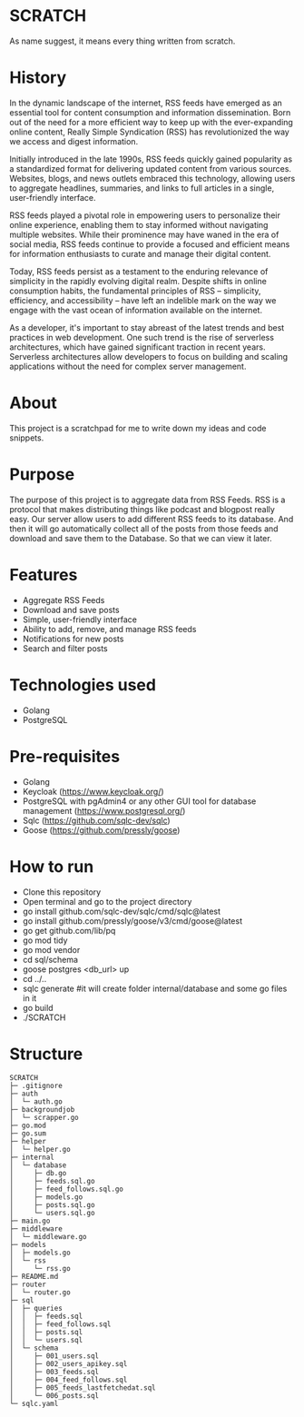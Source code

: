 # SCRATCH
As name suggest, it means every thing written from scratch.

# History
In the dynamic landscape of the internet, RSS feeds have emerged as an essential tool for content consumption and information dissemination. Born out of the need for a more efficient way to keep up with the ever-expanding online content, Really Simple Syndication (RSS) has revolutionized the way we access and digest information.

Initially introduced in the late 1990s, RSS feeds quickly gained popularity as a standardized format for delivering updated content from various sources. Websites, blogs, and news outlets embraced this technology, allowing users to aggregate headlines, summaries, and links to full articles in a single, user-friendly interface.

RSS feeds played a pivotal role in empowering users to personalize their online experience, enabling them to stay informed without navigating multiple websites. While their prominence may have waned in the era of social media, RSS feeds continue to provide a focused and efficient means for information enthusiasts to curate and manage their digital content.

Today, RSS feeds persist as a testament to the enduring relevance of simplicity in the rapidly evolving digital realm. Despite shifts in online consumption habits, the fundamental principles of RSS – simplicity, efficiency, and accessibility – have left an indelible mark on the way we engage with the vast ocean of information available on the internet.

As a developer, it's important to stay abreast of the latest trends and best practices in web development. One such trend is the rise of serverless architectures, which have gained significant traction in recent years. Serverless architectures allow developers to focus on building and scaling applications without the need for complex server management.

# About
This project is a scratchpad for me to write down my ideas and code snippets.

# Purpose
The purpose of this project is to aggregate data from RSS Feeds. RSS is a protocol that makes distributing things like podcast and blogpost really easy. Our server allow users to add different RSS feeds to its database. And then it will go automatically collect all of the posts from those feeds and download and save them to the Database. So that we can view it later.

# Features
- Aggregate RSS Feeds
- Download and save posts
- Simple, user-friendly interface
- Ability to add, remove, and manage RSS feeds
- Notifications for new posts
- Search and filter posts

# Technologies used
- Golang
- PostgreSQL

# Pre-requisites
- Golang
- Keycloak (https://www.keycloak.org/)
- PostgreSQL with pgAdmin4 or any other GUI tool for database management (https://www.postgresql.org/)
- Sqlc (https://github.com/sqlc-dev/sqlc)
- Goose (https://github.com/pressly/goose)

# How to run
- Clone this repository
- Open terminal and go to the project directory
- go install github.com/sqlc-dev/sqlc/cmd/sqlc@latest
- go install github.com/pressly/goose/v3/cmd/goose@latest
- go get github.com/lib/pq
- go mod tidy
- go mod vendor
- cd sql/schema
- goose postgres <db_url> up
- cd ../..
- sqlc generate  #it will create folder internal/database and some go files in it
- go build
- ./SCRATCH

# Structure
```
SCRATCH
├─ .gitignore
├─ auth
│  └─ auth.go
├─ backgroundjob
│  └─ scrapper.go
├─ go.mod
├─ go.sum
├─ helper
│  └─ helper.go
├─ internal
│  └─ database
│     ├─ db.go
│     ├─ feeds.sql.go
│     ├─ feed_follows.sql.go
│     ├─ models.go
│     ├─ posts.sql.go
│     └─ users.sql.go
├─ main.go
├─ middleware
│  └─ middleware.go
├─ models
│  ├─ models.go
│  └─ rss
│     └─ rss.go
├─ README.md
├─ router
│  └─ router.go
├─ sql
│  ├─ queries
│  │  ├─ feeds.sql
│  │  ├─ feed_follows.sql
│  │  ├─ posts.sql
│  │  └─ users.sql
│  └─ schema
│     ├─ 001_users.sql
│     ├─ 002_users_apikey.sql
│     ├─ 003_feeds.sql
│     ├─ 004_feed_follows.sql
│     ├─ 005_feeds_lastfetchedat.sql
│     └─ 006_posts.sql
└─ sqlc.yaml

```